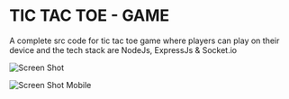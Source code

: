 # TIC TAC TOE - GAME

A complete src code for tic tac toe game where players can play on their device and the tech stack are NodeJs, ExpressJs & Socket.io 

![Screen Shot](https://raw.githubusercontent.com/karthisgk/satti-table/master/projects/satti-table-example/src/public/images/Screenshot.png)

![Screen Shot Mobile](https://raw.githubusercontent.com/karthisgk/satti-table/master/projects/satti-table-example/src/public/images/Screenshot.png)

